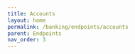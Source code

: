 ```yaml
---
title: Accounts
layout: home
permalink: /banking/endpoints/accounts
parent: Endpoints
nav_order: 3
---
```

